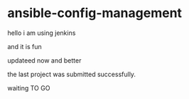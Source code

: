# ansible-config-management

hello i am using jenkins

and it is fun

updateed now and better

the last project was submitted successfully.

waiting TO GO

